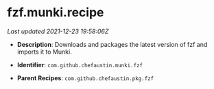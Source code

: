 # fzf.munki.recipe

_Last updated 2021-12-23 19:58:06Z_

- **Description**: Downloads and packages the latest version of fzf and imports it to Munki.

- **Identifier**: `com.github.chefaustin.munki.fzf`

- **Parent Recipes**: `com.github.chefaustin.pkg.fzf`